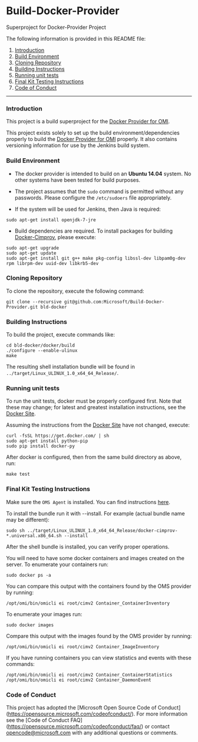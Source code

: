 # Build-Docker-Provider
Superproject for Docker-Provider Project

The following information is provided in this README file:

1. [Introduction](#introduction)
2. [Build Environment](#build-environment)
3. [Cloning Repository](#cloning-repository)
4. [Building Instructions](#building-instructions)
5. [Running unit tests](#running-unit-tests)
6. [Final Kit Testing Instructions](#final-kit-testing-instructions)
7. [Code of Conduct](#code-of-conduct)

-----

### Introduction

This project is a build superproject for the [Docker Provider for OMI][].

This project exists solely to set up the build environment/dependencies
properly to build the [Docker Provider for OMI][] properly. It also contains
versioning information for use by the Jenkins build system.

[Docker Provider for OMI]: https://github.com/Microsoft/Docker-Provider


### Build Environment

- The docker provider is intended to build on an **Ubuntu 14.04**
system. No other systems have been tested for build purposes.

- The project assumes that the `sudo` command is permitted without any
passwords. Please configure the `/etc/sudoers` file appropriately.

- If the system will be used for Jenkins, then Java is required:

```
sudo apt-get install openjdk-7-jre
```

- Build dependencies are required. To install packages for building
[Docker-Cimprov](https://github.com/Microsoft/Docker-Provider),
please execute:

```
sudo apt-get upgrade
sudo apt-get update
sudo apt-get install git g++ make pkg-config libssl-dev libpam0g-dev rpm librpm-dev uuid-dev libkrb5-dev 
```

### Cloning Repository

To clone the repository, execute the following command:

```
git clone --recursive git@github.com:Microsoft/Build-Docker-Provider.git bld-docker
```

### Building Instructions

To build the project, execute commands like:

```
cd bld-docker/docker/build
./configure --enable-ulinux
make
```

The resulting shell installation bundle will be found in
`../target/Linux_ULINUX_1.0_x64_64_Release/`.

### Running unit tests

To run the unit tests, docker must be properly configured first. Note
that these may change; for latest and greatest installation
instructions, see the [Docker Site](https://docs.docker.com/engine/installation/linux/docker-ce/ubuntu/).

Assuming the instructions from the [Docker Site](https://docs.docker.com/engine/installation/linux/docker-ce/ubuntu/) have not changed, execute:

```
curl -fsSL https://get.docker.com/ | sh
sudo apt-get install python-pip
sudo pip install docker-py
```

After docker is configured, then from the same build directory as
above, run:

```
make test
```

### Final Kit Testing Instructions

Make sure the `OMS Agent` is installed. You can find instructions [here](https://github.com/Microsoft/OMS-Agent-for-Linux).

To install the bundle run it with --install. For example (actual bundle name may be different):

```
sudo sh ../target/Linux_ULINUX_1.0_x64_64_Release/docker-cimprov-*.universal.x86_64.sh --install
```

After the shell bundle is installed, you can verify proper operations.

You will need to have some docker containers and images created on the server. To enumerate your containers run:

```
sudo docker ps -a
```

You can compare this output with the containers found by the OMS provider by running:

```
/opt/omi/bin/omicli ei root/cimv2 Container_ContainerInventory
```

To enumerate your images run:

```
sudo docker images
```

Compare this output with the images found by the OMS provider by running:

```
/opt/omi/bin/omicli ei root/cimv2 Container_ImageInventory
```

If you have running containers you can view statistics and events with these commands:

```
/opt/omi/bin/omicli ei root/cimv2 Container_ContainerStatistics
/opt/omi/bin/omicli ei root/cimv2 Container_DaemonEvent
```

[Docker Site]: https://docs.docker.com/linux/

### Code of Conduct

This project has adopted the [Microsoft Open Source Code of Conduct]
(https://opensource.microsoft.com/codeofconduct/).  For more
information see the [Code of Conduct FAQ]
(https://opensource.microsoft.com/codeofconduct/faq/) or contact
[opencode@microsoft.com](mailto:opencode@microsoft.com) with any
additional questions or comments.

